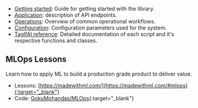 - [Getting started](getting_started.md): Guide for getting started with the library.
- [Application](app/api.md): description of API endpoints.
- [Operations](tagifai/main.md): Overview of common operational workflows.
- [Configuration](config/config.md): Configuration parameters used for the system.
- [TagIfAI reference](tagifai/data.md): Detailed documentation of each script and it's respective functions and classes.

## MLOps Lessons

Learn how to apply ML to build a production grade product to deliver value.

- Lessons: [https://madewithml.com/](https://madewithml.com/#mlops){:target="_blank"}
- Code: [GokuMohandas/MLOps](https://github.com/GokuMohandas/MLOps){:target="_blank"}